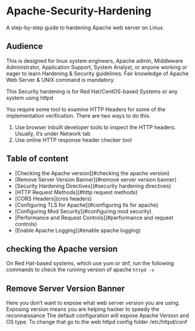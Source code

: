 # Apache-Security-Hardening
A step-by-step guide to hardening Apache web server on Linux.

## Audience
This is designed for linux system engineers, Apache admin, Middleware Administrator, Application Support, System Analyst, or anyone working or eager to learn Hardening & Security guidelines.
Fair knowledge of Apache Web Server & UNIX command is mandatory.

This Security hardening is for Red Hat/CentOS-based Systems or any system using httpd

You require some tool to examine HTTP Headers for some of the implementation verification. There are two ways to do this.

1. Use browser inbuilt developer tools to inspect the HTTP headers. Usually, it’s under Network tab
2. Use online HTTP response header checker tool

## Table of content 
- [Checking the Apache version](#checking the apache version)
- [Remove Server Version Banner](#remove server version banner) 
- [Security Hardening Directives](#security hardening directives)
- [HTTP Request Methods](#http request methods)
- [CORS Headers](cros headers)
- [Configuring TLS for Apache](#configuring tls for apache)
- [Configuring Mod Security](#configuring mod security)
- [Performance and Request Controls](#performance and request controls)
- [Enable Apache Logging](#enable apache logging)

## checking the Apache version
On Red Hat-based systems, which use yum or dnf, run the following commands to check the running version of apache
`httpd -v`

## Remove Server Version Banner
Here you don’t want to expose what web server version you are using. Exposing version means you are helping hacker to speedy the reconnaissance 
The default configuration will expose Apache Version and OS type. To change that go to the web httpd config folder /etc/httpd/conf
